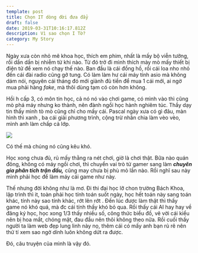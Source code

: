```yaml
---
template: post
title: Chọn IT dòng đời đưa đẩy
draft: false
date: 2019-03-31T10:16:17.812Z
description: Vì sao chọn I Tờ?
category: My Story
---
```



Ngày xưa còn nhỏ mê khoa học, thích em phim, nhất là mấy bộ viễn tưởng, rồi dần dần bị nhiễm từ khi nào. Từ đó trở đi mình thích mày mò mấy thiết bị điện tử để xem nó chạy thế nào. Ban đầu là cái đồng hồ, rồi cái loa nho nhỏ đến cái đài radio cũng gở tung. Có làm làm hư cái máy tính asio mà không dám nói, nguyên cái tháng đó mới giành đủ tiền để mua 1 cái mới, ai ngờ mua phải hàng _fake_, mà thôi dùng tạm có còn hơn không.

Hồi h cấp 3, có môn tin học, cả nó nó vào chơi game, có mình vào thì cũng mò phá máy nhưng ko thành, nên đành ngồi học hành nghiêm túc. Thầy dạy tin thấy mình tò mò cũng chỉ cho mấy cái. Pascal ngày xưa có gì đâu, màn hình thì xanh , ba cái giải phương trình, cộng trừ nhân chia làm vèo vèo, mình anh làm chấp cả lớp.

![](/media/ngonngulaptrinh3-1535165713753524111881.jpg)

Có thế mà chúng nó cũng kêu khó.

Học xong chưa đủ, rủ mấy thằng ra nét chơi, giờ là chơi thật. Bữa nào quán đông, không có máy ngồi chơi, thì chuyển vai trò từ gamer sang làm _**chuyên gia phân tích trận đấu,**_ cũng may chưa bị phù mỏ lần nào. Rồi nghĩ sau này mình phải học để làm máy cái game như này.

Thế nhưng đời không như là mơ. Đi thi đại học lỡ chon trường Bách Khoa, lập trình thì it, toàn phải học tính toán suốt ngày, học hết toán này sang toán khác, tính này sao tính khác, rớt lên rớt . Đến lúc được làm thật thì thấy game nó khó quá, mà đc cái tính thấy khó bỏ qua. Rồi thấy cái AI hay hay về đăng ký học,  học xong 1/3 thấy nhiều số, công thức biểu đồ, vẽ vời cái kiểu nên bị hoa mắt, chóng mặt, đau đầu nên thôi không theo nữa. Rồi cuối thấy người ta làm web đẹp lung linh này nọ, thêm cái có mấy anh bạn rủ rê nên thử tí xem sao ngờ dính luôn không dứt ra được. 

Đó, câu truyện của mình là vậy đó.
